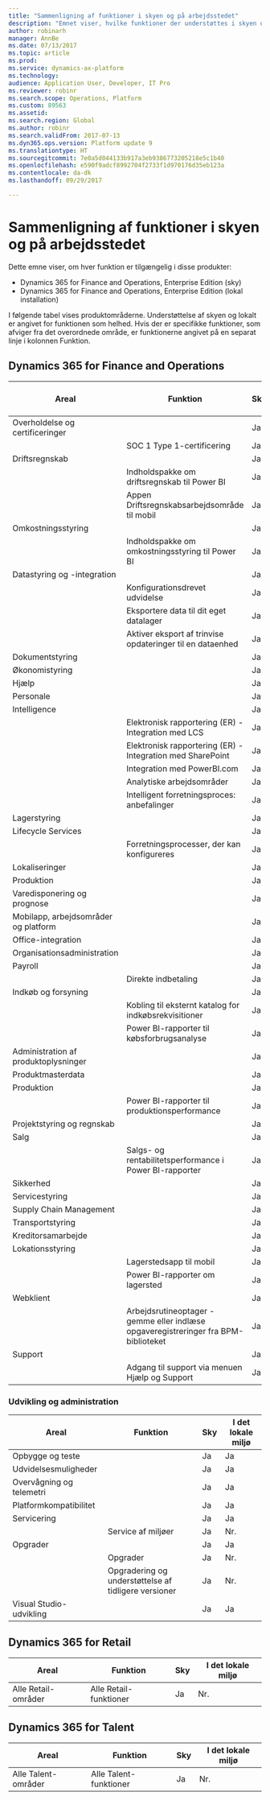 ```yaml
---
title: "Sammenligning af funktioner i skyen og på arbejdsstedet"
description: "Emnet viser, hvilke funktioner der understøttes i skyen og lokalt."
author: robinarh
manager: AnnBe
ms.date: 07/13/2017
ms.topic: article
ms.prod: 
ms.service: dynamics-ax-platform
ms.technology: 
audience: Application User, Developer, IT Pro
ms.reviewer: robinr
ms.search.scope: Operations, Platform
ms.custom: 89563
ms.assetid: 
ms.search.region: Global
ms.author: robinr
ms.search.validFrom: 2017-07-13
ms.dyn365.ops.version: Platform update 9
ms.translationtype: HT
ms.sourcegitcommit: 7e0a5d044133b917a3eb9386773205218e5c1b40
ms.openlocfilehash: e590f9adcf8992704f2733f1d970176d35eb123a
ms.contentlocale: da-dk
ms.lasthandoff: 09/29/2017

---
```


# <a name="cloud-and-on-premises-feature-comparison"></a>Sammenligning af funktioner i skyen og på arbejdsstedet

Dette emne viser, om hver funktion er tilgængelig i disse produkter:

+ Dynamics 365 for Finance and Operations, Enterprise Edition (sky)
+ Dynamics 365 for Finance and Operations, Enterprise Edition (lokal installation)

I følgende tabel vises produktområderne. Understøttelse af skyen og lokalt er angivet for funktionen som helhed. Hvis der er specifikke funktioner, som afviger fra det overordnede område, er funktionerne angivet på en separat linje i kolonnen Funktion.

## <a name="dynamics-365-for-finance-and-operations"></a>Dynamics 365 for Finance and Operations

| Areal | Funktion | Sky | I det lokale miljø|
|---|---|---|---|
| Overholdelse og certificeringer | | Ja | Ja |
| | SOC 1 Type 1-certificering| Ja | Nr. |
| Driftsregnskab | | Ja | Ja |
| | Indholdspakke om driftsregnskab til Power BI| Ja | Nr. |
| | Appen Driftsregnskabsarbejdsområde til mobil| Ja | Nr. |
| Omkostningsstyring| | Ja | Ja |
| | Indholdspakke om omkostningsstyring til Power BI | Ja | Nr. |
| Datastyring og -integration| | Ja | Ja |
| | Konfigurationsdrevet udvidelse| Ja | Nr. |
| | Eksportere data til dit eget datalager| Ja | Nr. |
| | Aktiver eksport af trinvise opdateringer til en dataenhed | Ja | Nr. |
| Dokumentstyring| | Ja| Ja |
| Økonomistyring|  | Ja | Ja |
| Hjælp| | Ja | Nr. |
| Personale | | Ja | Ja |
| Intelligence| | Ja | Ja |
| | Elektronisk rapportering (ER) - Integration med LCS | Ja | Nr.|
| | Elektronisk rapportering (ER) - Integration med SharePoint | Ja | Nr.|
| | Integration med PowerBI.com| Ja | Nr. |
| | Analytiske arbejdsområder | Ja | Nr. |
| | Intelligent forretningsproces: anbefalinger| Ja | Nr. |
| Lagerstyring| | Ja | Ja |
| Lifecycle Services| | Ja | Ja |
| | Forretningsprocesser, der kan konfigureres | Ja | Nr. |
| Lokaliseringer| | Ja | Ja |
| Produktion| | Ja | Ja |
| Varedisponering og prognose| | Ja | Ja |
| Mobilapp, arbejdsområder og platform  | | Ja | Ja |
| Office-integration| | Ja | Ja |
| Organisationsadministration | | Ja | Ja |
| Payroll|  | Ja | Ja |
| | Direkte indbetaling| Ja | Nr. |
| Indkøb og forsyning| | Ja | Ja |
| | Kobling til eksternt katalog for indkøbsrekvisitioner| Ja | Nr. |
| | Power BI-rapporter til købsforbrugsanalyse| Ja | Nr. |
| Administration af produktoplysninger | | Ja | Ja |
| Produktmasterdata| | Ja | Ja|
| Produktion | | Ja | Ja |
| | Power BI-rapporter til produktionsperformance| Ja | Nr. |
| Projektstyring og regnskab|  | Ja | Ja |
| Salg| | Ja | Ja |
| | Salgs- og rentabilitetsperformance i Power BI-rapporter| Ja | Nr. |
| Sikkerhed | | Ja | Ja |
| Servicestyring| | Ja | Ja |
| Supply Chain Management| | Ja | Ja |
| Transportstyring| | Ja | Ja |
| Kreditorsamarbejde| | Ja | Ja|
| Lokationsstyring| | Ja | Ja |
| | Lagerstedsapp til mobil| Ja | Nr. |
| | Power BI-rapporter om lagersted| Ja | Nr. |
| Webklient | | Ja | Ja |
| | Arbejdsrutineoptager - gemme eller indlæse opgaveregistreringer fra BPM-biblioteket| Ja | Nr. |
| Support | | Ja | Ja |
| | Adgang til support via menuen Hjælp og Support| Ja | Nr. |

### <a name="development-and-administration"></a>Udvikling og administration

| Areal | Funktion | Sky | I det lokale miljø|
|---|---|---|---|
| Opbygge og teste | | Ja | Ja |
| Udvidelsesmuligheder|  | Ja | Ja |
| Overvågning og telemetri  || Ja | Ja |
| Platformkompatibilitet  || Ja | Ja |
| Servicering | | Ja | Ja |
| | Service af miljøer | Ja | Nr. |
| Opgrader | | Ja | Ja |
| | Opgrader | Ja | Nr. |
| | Opgradering og understøttelse af tidligere versioner | Ja | Nr. |
| Visual Studio-udvikling |  | Ja | Ja |


## <a name="dynamics-365-for-retail"></a>Dynamics 365 for Retail 

| Areal | Funktion | Sky | I det lokale miljø|
|---|---|---|---|
| Alle Retail-områder | Alle Retail-funktioner | Ja | Nr. |

## <a name="dynamics-365-for-talent"></a>Dynamics 365 for Talent

| Areal | Funktion | Sky | I det lokale miljø|
|---|---|---|---|
| Alle Talent-områder | Alle Talent-funktioner | Ja | Nr. |




